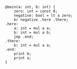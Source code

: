 ```bril {12,13} transform-rd=rd-branch
@main(a: int, b: int) {
    zero: int = const 0;
    negative: bool = lt a zero;
    br negative .here .there;
.here:
    a: int = mul a a;
    b: int = mul a b;
    jmp .end;
.there:
    b: int = mul a a;
.end:
    print b;
    print a;
}
```

<script setup>
import {inject} from 'vue';
const flicker = inject('flicker');
</script>
